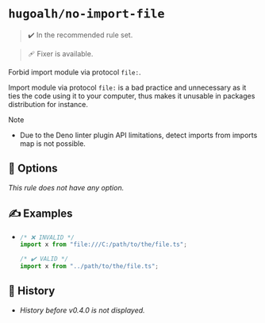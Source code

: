 # `hugoalh/no-import-file`

> ✔️ In the recommended rule set.

> 🩹 Fixer is available.

Forbid import module via protocol `file:`.

Import module via protocol `file:` is a bad practice and unnecessary as it ties the code using it to your computer, thus makes it unusable in packages distribution for instance.

> [!NOTE]
> - Due to the Deno linter plugin API limitations, detect imports from imports map is not possible.

## 🔧 Options

*This rule does not have any option.*

## ✍️ Examples

- ```ts
  /* ❌ INVALID */
  import x from "file:///C:/path/to/the/file.ts";

  /* ✔️ VALID */
  import x from "../path/to/the/file.ts";
  ```

## 📜 History

- *History before v0.4.0 is not displayed.*
